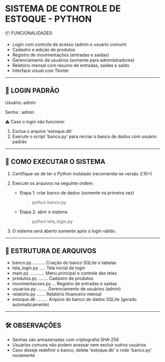 SISTEMA DE CONTROLE DE ESTOQUE - PYTHON
===========================================

📦 FUNCIONALIDADES:
- Login com controle de acesso (admin e usuário comum)
- Cadastro e edição de produtos
- Registro de movimentações (entradas e saídas)
- Gerenciamento de usuários (somente para administradores)
- Relatório mensal com resumo de entradas, saídas e saldo
- Interface visual com Tkinter

-------------------------------------------
🔐 LOGIN PADRÃO
-------------------------------------------
Usuário: admin

Senha : admin

⚠️ Caso o login não funcione:
1. Exclua o arquivo 'estoque.db'
2. Execute o script 'banco.py' para recriar o banco de dados com usuário padrão

-------------------------------------------
🚀 COMO EXECUTAR O SISTEMA
-------------------------------------------
1. Certifique-se de ter o Python instalado (recomenda-se versão 3.10+)
2. Execute os arquivos na seguinte ordem:

   - Etapa 1: criar banco de dados (somente na primeira vez)
     > python banco.py

   - Etapa 2: abrir o sistema
     > python tela_login.py

3. O sistema será aberto somente após o login válido.

-------------------------------------------
📁 ESTRUTURA DE ARQUIVOS
-------------------------------------------
- banco.py .......... Criação do banco SQLite e tabelas
- tela_login.py ..... Tela inicial de login
- main.py ............ Menu principal e controle das telas
- produtos.py ........ Cadastro de produtos
- movimentacoes.py ... Registro de entradas e saídas
- usuarios.py ........ Gerenciamento de usuários (admin)
- relatorio.py ....... Relatório financeiro mensal
- estoque.db ......... Arquivo do banco de dados SQLite (gerado automaticamente)

-------------------------------------------
🛠️ OBSERVAÇÕES
-------------------------------------------
- Senhas são armazenadas com criptografia SHA-256
- Usuários comuns não podem acessar nem excluir outros usuários
- Caso deseje redefinir o banco, delete 'estoque.db' e rode 'banco.py' novamente
